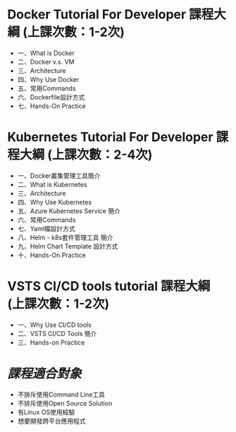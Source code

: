 # Docker Tutorial For Developer 課程大綱 (上課次數：1-2次)
* 一、What is Docker
* 二、Docker v.s. VM
* 三、Architecture
* 四、Why Use Docker 
* 五、常用Commands
* 六、Dockerfile設計方式
* 七、Hands-On Practice

# Kubernetes Tutorial For Developer 課程大綱 (上課次數：2-4次)
* 一、Docker叢集管理工具簡介
* 二、What is Kubernetes
* 三、Architecture
* 四、Why Use Kubernetes
* 五、Azure Kubernetes Service 簡介
* 六、常用Commands
* 七、Yaml檔設計方式
* 八、Helm - k8s套件管理工具 簡介
* 九、Helm Chart Template 設計方式
* 十、Hands-On Practice


# VSTS CI/CD tools tutorial 課程大綱 (上課次數：1-2次)
* 一、Why Use CI/CD tools
* 二、VSTS CI/CD Tools 簡介
* 三、Hands-on Practice

# ***課程適合對象***
* 不排斥使用Command Line工具
* 不排斥使用Open Source Solution
* 有Linux OS使用經驗
* 想要開發跨平台應用程式
